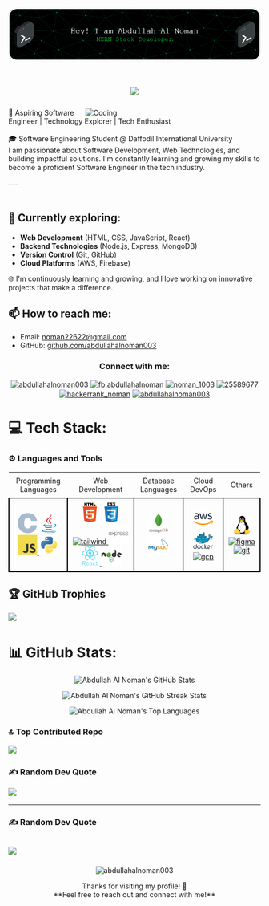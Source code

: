<p align="center"> <img src="github-header-image.png" align="justify" alt="Github" > </p>
<h1 align="center">
    <img src="https://readme-typing-svg.herokuapp.com/?font=TimesNewRoman&size=35&center=true&vCenter=true&width=500&height=70&duration=4000&lines=Hi+There!+👋;+I'm+Abdullah+Al+Noman!;" />
</h1>

<img align="right" alt="Coding" width="350" src="https://cdn.dribbble.com/users/1162077/screenshots/3848914/programmer.gif">
🚀 Aspiring Software Engineer | Technology Explorer | Tech Enthusiast 
<br>
<br>🎓 Software Engineering Student @ Daffodil International University
<br>
I am passionate about Software Development, Web Technologies, and building impactful solutions. I'm constantly learning and growing my skills to become a proficient Software Engineer in the tech industry.<br><br>---<br><br>

## 🌱 Currently exploring:
- **Web Development** (HTML, CSS, JavaScript, React)
- **Backend Technologies** (Node.js, Express, MongoDB)
- **Version Control** (Git, GitHub)
- **Cloud Platforms** (AWS, Firebase)

🌐 I'm continuously learning and growing, and I love working on innovative projects that make a difference.

## 📫 How to reach me:
- Email: [noman22622@gmail.com](mailto:noman22622@gmail.com)
- GitHub: [github.com/abdullahalnoman003](https://github.com/abdullahalnoman003)

<h3 align="center">Connect with me:</h3>
<p align="center">
<a href="https://linkedin.com/in/abdullahalnoman003" target="blank"><img align="center" src="https://raw.githubusercontent.com/rahuldkjain/github-profile-readme-generator/master/src/images/icons/Social/linked-in-alt.svg" alt="abdullahalnoman003" height="30" width="40" /></a>
<a href="https://fb.com/fb.abdullahalnoman" target="blank"><img align="center" src="https://raw.githubusercontent.com/rahuldkjain/github-profile-readme-generator/master/src/images/icons/Social/facebook.svg" alt="fb.abdullahalnoman" height="30" width="40" /></a>
<a href="https://twitter.com/noman_1003" target="blank"><img align="center" src="https://raw.githubusercontent.com/rahuldkjain/github-profile-readme-generator/master/src/images/icons/Social/twitter.svg" alt="noman_1003" height="30" width="40" /></a>
<a href="https://stackoverflow.com/users/25589677" target="blank"><img align="center" src="https://raw.githubusercontent.com/rahuldkjain/github-profile-readme-generator/master/src/images/icons/Social/stack-overflow.svg" alt="25589677" height="30" width="40" /></a>
<a href="https://www.hackerrank.com/hackerrank_noman" target="blank"><img align="center" src="https://raw.githubusercontent.com/rahuldkjain/github-profile-readme-generator/master/src/images/icons/Social/hackerrank.svg" alt="hackerrank_noman" height="30" width="40" /></a>
<a href="https://www.leetcode.com/abdullahalnoman003" target="blank"><img align="center" src="https://raw.githubusercontent.com/rahuldkjain/github-profile-readme-generator/master/src/images/icons/Social/leet-code.svg" alt="abdullahalnoman003" height="30" width="40" /></a>
</p>

# 💻 Tech Stack:


<h3> ⚙️ Languages and Tools </h3>
<div align="center">
  <table style="border-collapse: collapse; width: 100%;">
    <tr>
      <td style="padding: 8px; border: none; text-align: center;">Programming Languages</td>
      <td style="padding: 8px; border: none; text-align: center;">Web Development</td>
      <td style="padding: 8px; border: none; text-align: center;">Database Languages</td>
      <td style="padding: 8px; border: none; text-align: center;">Cloud DevOps</td>
      <td style="padding: 8px; border: none; text-align: center;">Others</td>
    </tr>
    <tr>
      <td style="padding: 8px; border: 2px solid black; text-align: center;">
        <a href="https://www.cprogramming.com/" target="_blank" rel="noreferrer"> <img src="https://raw.githubusercontent.com/devicons/devicon/master/icons/c/c-original.svg" alt="c" width="40" height="40"/> </a> 
<a href="https://www.java.com" target="_blank" rel="noreferrer"> <img src="https://raw.githubusercontent.com/devicons/devicon/master/icons/java/java-original.svg" alt="java" width="40" height="40"/> </a> 
<a href="https://developer.mozilla.org/en-US/docs/Web/JavaScript" target="_blank" rel="noreferrer"> <img src="https://raw.githubusercontent.com/devicons/devicon/master/icons/javascript/javascript-original.svg" alt="javascript" width="40" height="40"/> </a> 
<a href="https://www.python.org" target="_blank" rel="noreferrer"> <img src="https://raw.githubusercontent.com/devicons/devicon/master/icons/python/python-original.svg" alt="python" width="40" height="40"/> </a>
      </td> 
      <td style="padding: 8px; border: 2px solid black; text-align: center;">
        <a href="https://www.w3.org/html/" target="_blank" rel="noreferrer"> <img src="https://raw.githubusercontent.com/devicons/devicon/master/icons/html5/html5-original-wordmark.svg" alt="html5" width="40" height="40"/></a>
<a href="https://www.w3schools.com/css/" target="_blank" rel="noreferrer"> <img src="https://raw.githubusercontent.com/devicons/devicon/master/icons/css3/css3-original-wordmark.svg" alt="css3" width="40" height="40"/> </a>
<!-- <a href="https://getbootstrap.com/docs/3.4/javascript/" target="_blank"><img src="https://profilinator.rishav.dev/skills-assets/bootstrap-plain.svg" alt="Bootstrap" width="40" height="40" /></a> -->
<a href="https://tailwindcss.com/" target="_blank" rel="noreferrer"> <img src="https://www.vectorlogo.zone/logos/tailwindcss/tailwindcss-icon.svg" alt="tailwind" width="40" height="40"/> </a>
<a href="https://expressjs.com" target="_blank" rel="noreferrer"> <img src="https://raw.githubusercontent.com/devicons/devicon/master/icons/express/express-original-wordmark.svg" alt="express" width="40" height="40"/></a> 
<a href="https://reactjs.org/" target="_blank" rel="noreferrer"> <img src="https://raw.githubusercontent.com/devicons/devicon/master/icons/react/react-original-wordmark.svg" alt="react" width="40" height="40"/> </a> 
<a href="https://nodejs.org" target="_blank" rel="noreferrer"> <img src="https://raw.githubusercontent.com/devicons/devicon/master/icons/nodejs/nodejs-original-wordmark.svg" alt="nodejs" width="40" height="40"/> </a>
      </td>
      <td style="padding: 8px; border: 2px solid black; text-align: center;">
       <a href="https://www.mongodb.com/" target="_blank" rel="noreferrer"> <img src="https://raw.githubusercontent.com/devicons/devicon/master/icons/mongodb/mongodb-original-wordmark.svg" alt="mongodb" width="40" height="40"/> </a>
 <a href="https://www.mysql.com/" target="_blank" rel="noreferrer"> <img src="https://raw.githubusercontent.com/devicons/devicon/master/icons/mysql/mysql-original-wordmark.svg" alt="mysql" width="40" height="40"/> </a>
      </td>
      <td style="padding: 8px; border: 2px solid black; text-align: center;">
        <a href="https://aws.amazon.com" target="_blank" rel="noreferrer"> <img src="https://raw.githubusercontent.com/devicons/devicon/master/icons/amazonwebservices/amazonwebservices-original-wordmark.svg" alt="aws" width="40" height="40"/> </a> 
<a href="https://www.docker.com/" target="_blank" rel="noreferrer"> <img src="https://raw.githubusercontent.com/devicons/devicon/master/icons/docker/docker-original-wordmark.svg" alt="docker" width="40" height="40"/></a> 
<a href="https://cloud.google.com" target="_blank" rel="noreferrer"> <img src="https://www.vectorlogo.zone/logos/google_cloud/google_cloud-icon.svg" alt="gcp" width="40" height="40"/> </a>
      </td>
      <td style="padding: 8px; border: 2px solid black; text-align: center;">
        <a href="https://www.linux.org/" target="_blank" rel="noreferrer"> <img src="https://raw.githubusercontent.com/devicons/devicon/master/icons/linux/linux-original.svg" alt="linux" width="40" height="40"/> </a>
<a href="https://www.figma.com/" target="_blank" rel="noreferrer"> <img src="https://www.vectorlogo.zone/logos/figma/figma-icon.svg" alt="figma" width="40" height="40"/> </a> 
<a href="https://git-scm.com/" target="_blank" rel="noreferrer"> <img src="https://www.vectorlogo.zone/logos/git-scm/git-scm-icon.svg" alt="git" width="40" height="40"/> </a>
      </td> 
    </tr>
  </table>
</div>


## 🏆 GitHub Trophies
![](https://github-profile-trophy.vercel.app/?username=abdullahalnoman003&theme=radical&no-frame=false&no-bg=false&margin-w=4)

# 📊 GitHub Stats:
<p align="center">
  <img src="https://github-readme-stats.vercel.app/api?username=abdullahalnoman003&theme=vision-friendly-dark&hide_border=false&include_all_commits=true&count_private=false" alt="Abdullah Al Noman's GitHub Stats" />
</p>

<p align="center">
  <img src="https://github-readme-streak-stats.herokuapp.com/?user=abdullahalnoman003&theme=vision-friendly-dark&hide_border=false" alt="Abdullah Al Noman's GitHub Streak Stats" />
</p>

<p align="center">
  <img src="https://github-readme-stats.vercel.app/api/top-langs/?username=abdullahalnoman003&theme=vision-friendly-dark&hide_border=false&include_all_commits=true&count_private=false&layout=compact" alt="Abdullah Al Noman's Top Languages" />
</p>

### 🔝 Top Contributed Repo
![](https://github-contributor-stats.vercel.app/api?username=abdullahalnoman003&limit=5&theme=chartreuse-dark&combine_all_yearly_contributions=true)


### ✍️ Random Dev Quote
![](https://quotes-github-readme.vercel.app/api?type=horizontal&theme=merko)


---

### ✍️ Random Dev Quote
![](https://quotes-github-readme.vercel.app/api?type=horizontal&theme=merko)
---
<p align="center"> <img src="https://komarev.com/ghpvc/?username=abdullahalnoman003&label=Profile%20views&color=0e75b6&style=flat" alt="abdullahalnoman003" /> </p>
<p align="center">
Thanks for visiting my profile! 🙏 <br>  
**Feel free to reach out and connect with me!**
</p>
